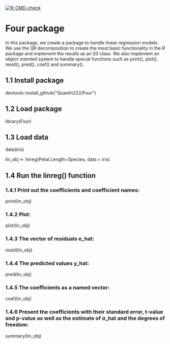 <!-- badges: start -->
[![R-CMD-check](https://github.com/Quanlin222/Four/actions/workflows/R-CMD-check.yaml/badge.svg)](https://github.com/Quanlin222/Four/actions/workflows/R-CMD-check.yaml)
<!-- badges: end -->

# Four package

In this package, we create a package to handle linear regression models. 
We use the QR decomposition to create the most basic functionality in the R package and implement the results as an S3 class.
We also implement an object oriented system to handle special functions such as print(), plot(), resid(), pred(), coef() and summary().


## 1.1 Install package

devtools::install_github("Quanlin222/Four")

## 1.2 Load package

library(Four)

## 1.3 Load data

data(iris)

lin_obj <- linreg(Petal.Length~Species, data = iris)

## 1.4 Run the linreg() function

### 1.4.1 Print out the coefficients and coefficient names:

print(lin_obj)

### 1.4.2 Plot:

plot(lin_obj)

### 1.4.3 The vector of residuals e_hat:

resid(lin_obj)


### 1.4.4 The predicted values y_hat:

pred(lin_obj)


### 1.4.5 The coefficients as a named vector:

coef(lin_obj)

### 1.4.6 Present the coefficients with their standard error, t-value and p-value as well as the estimate of σ_hat and the degrees of freedom:

summary(lin_obj)
